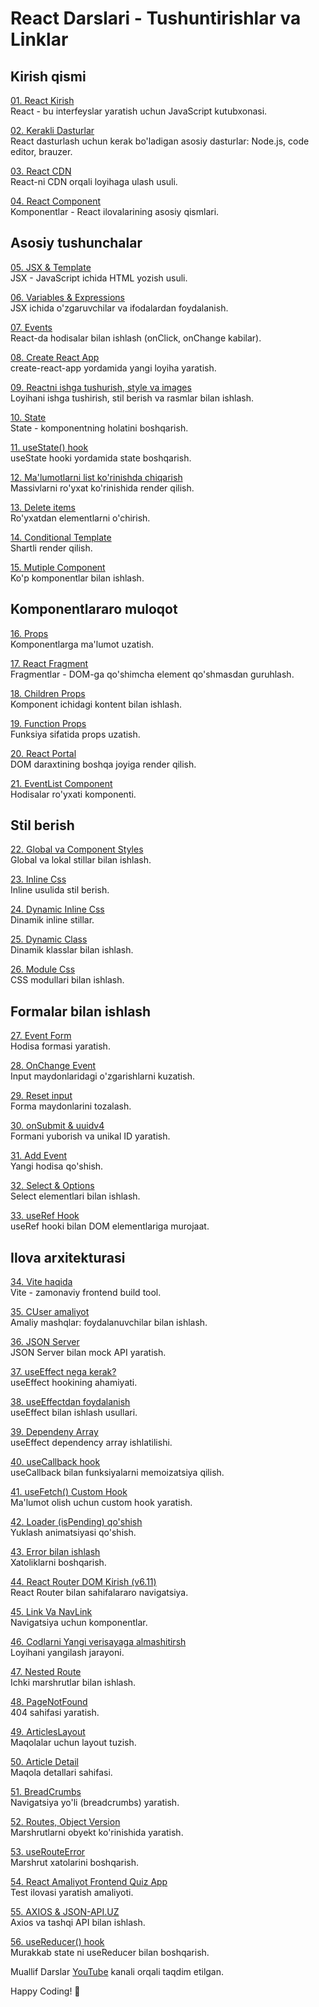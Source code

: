 # React Darslari - Tushuntirishlar va Linklar

## Kirish qismi
[01. React Kirish](https://www.youtube.com/watch?v=i24GQAhdvoE)  
React - bu interfeyslar yaratish uchun JavaScript kutubxonasi.

[02. Kerakli Dasturlar](https://www.youtube.com/watch?v=N7Z652uCe_g)  
React dasturlash uchun kerak bo'ladigan asosiy dasturlar: Node.js, code editor, brauzer.

[03. React CDN](https://www.youtube.com/watch?v=aFfjXMHY3ao)  
React-ni CDN orqali loyihaga ulash usuli.

[04. React Component](https://www.youtube.com/watch?v=NwuiC6jRvG0)  
Komponentlar - React ilovalarining asosiy qismlari.

## Asosiy tushunchalar
[05. JSX & Template](https://www.youtube.com/watch?v=9rDW20zXjqo)  
JSX - JavaScript ichida HTML yozish usuli.

[06. Variables & Expressions](https://www.youtube.com/watch?v=JEGHigTmfC4)  
JSX ichida o'zgaruvchilar va ifodalardan foydalanish.

[07. Events](https://www.youtube.com/watch?v=XHNPndYcn7E)  
React-da hodisalar bilan ishlash (onClick, onChange kabilar).

[08. Create React App](https://www.youtube.com/watch?v=wjKNpzb0YfY)  
create-react-app yordamida yangi loyiha yaratish.

[09. Reactni ishga tushurish, style va images](https://www.youtube.com/watch?v=zuDl6hpg8ag)  
Loyihani ishga tushirish, stil berish va rasmlar bilan ishlash.

[10. State](https://www.youtube.com/watch?v=doOMKMqS4wU)  
State - komponentning holatini boshqarish.

[11. useState() hook](https://www.youtube.com/watch?v=OE9lrYhJBms)  
useState hooki yordamida state boshqarish.

[12. Ma'lumotlarni list ko'rinishda chiqarish](https://www.youtube.com/watch?v=1Ie538-eqjg)  
Massivlarni ro'yxat ko'rinishida render qilish.

[13. Delete items](https://www.youtube.com/watch?v=eec2piB_Y4o)  
Ro'yxatdan elementlarni o'chirish.

[14. Conditional Template](https://www.youtube.com/watch?v=xryaALNeJvM)  
Shartli render qilish.

[15. Mutiple Component](https://www.youtube.com/watch?v=_IXGhOKfI0E)  
Ko'p komponentlar bilan ishlash.

## Komponentlararo muloqot
[16. Props](https://www.youtube.com/watch?v=G2pSGGZf8-8)  
Komponentlarga ma'lumot uzatish.

[17. React Fragment](https://www.youtube.com/watch?v=Rgn2pIHn1a4)  
Fragmentlar - DOM-ga qo'shimcha element qo'shmasdan guruhlash.

[18. Children Props](https://www.youtube.com/watch?v=VVTwVmb_f90)  
Komponent ichidagi kontent bilan ishlash.

[19. Function Props](https://www.youtube.com/watch?v=qu_wPGIjMS8)  
Funksiya sifatida props uzatish.

[20. React Portal](https://www.youtube.com/watch?v=ug3Ic_u5Nbs)  
DOM daraxtining boshqa joyiga render qilish.

[21. EventList Component](https://www.youtube.com/watch?v=Yf8-_1W0ANI)  
Hodisalar ro'yxati komponenti.

## Stil berish
[22. Global va Component Styles](https://www.youtube.com/watch?v=vheGD-aLqM4)  
Global va lokal stillar bilan ishlash.

[23. Inline Css](https://www.youtube.com/watch?v=1NXLnLKbyqo)  
Inline usulida stil berish.

[24. Dynamic Inline Css](https://www.youtube.com/watch?v=dUsWKy32R-I)  
Dinamik inline stillar.

[25. Dynamic Class](https://www.youtube.com/watch?v=OdqiPCj7gIg)  
Dinamik klasslar bilan ishlash.

[26. Module Css](https://www.youtube.com/watch?v=Zu_EXX1V5VI)  
CSS modullari bilan ishlash.

## Formalar bilan ishlash
[27. Event Form](https://www.youtube.com/watch?v=yErU9Fq1Fx8)  
Hodisa formasi yaratish.

[28. OnChange Event](https://www.youtube.com/watch?v=23aIf0xgI_U)  
Input maydonlaridagi o'zgarishlarni kuzatish.

[29. Reset input](https://www.youtube.com/watch?v=rqjeowe40xU)  
Forma maydonlarini tozalash.

[30. onSubmit & uuidv4](https://www.youtube.com/watch?v=cPdKkXgiJEg)  
Formani yuborish va unikal ID yaratish.

[31. Add Event](https://www.youtube.com/watch?v=XqUyjsy_Lhc)  
Yangi hodisa qo'shish.

[32. Select & Options](https://www.youtube.com/watch?v=N_4r6P6-hJM)  
Select elementlari bilan ishlash.

[33. useRef Hook](https://www.youtube.com/watch?v=yXI2H411R3g)  
useRef hooki bilan DOM elementlariga murojaat.

## Ilova arxitekturasi
[34. Vite haqida](https://www.youtube.com/watch?v=tdTgboM54O8)  
Vite - zamonaviy frontend build tool.

[35. CUser amaliyot](https://www.youtube.com/watch?v=TBrufotgELQ)  
Amaliy mashqlar: foydalanuvchilar bilan ishlash.

[36. JSON Server](https://www.youtube.com/watch?v=qQtOsTcsee4)  
JSON Server bilan mock API yaratish.

[37. useEffect nega kerak?](https://www.youtube.com/watch?v=Zi7HQP7w5oM)  
useEffect hookining ahamiyati.

[38. useEffectdan foydalanish](https://www.youtube.com/watch?v=OzbhAWIY5ts)  
useEffect bilan ishlash usullari.

[39. Dependeny Array](https://www.youtube.com/watch?v=pWjC9rzNBR4)  
useEffect dependency array ishlatilishi.

[40. useCallback hook](https://www.youtube.com/watch?v=jnJ0wMdrFRo)  
useCallback bilan funksiyalarni memoizatsiya qilish.

[41. useFetch() Custom Hook](https://www.youtube.com/watch?v=PV8AzNbeR_0)  
Ma'lumot olish uchun custom hook yaratish.

[42. Loader (isPending) qo'shish](https://www.youtube.com/watch?v=tTB6dW4O7LQ)  
Yuklash animatsiyasi qo'shish.

[43. Error bilan ishlash](https://www.youtube.com/watch?v=ahM07iHM4_A)  
Xatoliklarni boshqarish.

[44. React Router DOM Kirish (v6.11)](https://www.youtube.com/watch?v=y5_VvS3Y3VE)  
React Router bilan sahifalararo navigatsiya.

[45. Link Va NavLink](https://www.youtube.com/watch?v=-v20v90pwPA)  
Navigatsiya uchun komponentlar.

[46. Codlarni Yangi verisayaga almashitirsh](https://www.youtube.com/watch?v=btM7SOfFeuE)  
Loyihani yangilash jarayoni.

[47. Nested Route](https://www.youtube.com/watch?v=q0FEzY3ucJU)  
Ichki marshrutlar bilan ishlash.

[48. PageNotFound](https://www.youtube.com/watch?v=8XeExVX6OIk)  
404 sahifasi yaratish.

[49. ArticlesLayout](https://www.youtube.com/watch?v=PezBpBICNFE)  
Maqolalar uchun layout tuzish.

[50. Article Detail](https://www.youtube.com/watch?v=cliNojBseTI)  
Maqola detallari sahifasi.

[51. BreadCrumbs](https://www.youtube.com/watch?v=tFMr7_GodR8)  
Navigatsiya yo'li (breadcrumbs) yaratish.

[52. Routes, Object Version](https://www.youtube.com/watch?v=26vqdZL9a5A)  
Marshrutlarni obyekt ko'rinishida yaratish.

[53. useRouteError](https://www.youtube.com/watch?v=Qh2tRHZY-Dc)  
Marshrut xatolarini boshqarish.

[54. React Amaliyot Frontend Quiz App](https://www.youtube.com/watch?v=jBvEnCAVm5c)  
Test ilovasi yaratish amaliyoti.

[55. AXIOS & JSON-API.UZ](https://www.youtube.com/watch?v=HRMLAhbiGI8)  
Axios va tashqi API bilan ishlash.

[56. useReducer() hook](https://www.youtube.com/watch?v=eeOpgp-A7tE)  
Murakkab state ni useReducer bilan boshqarish.

Muallif
Darslar [YouTube](https://www.youtube.com/@akhrorweb) kanali orqali taqdim etilgan.

Happy Coding! 🚀
